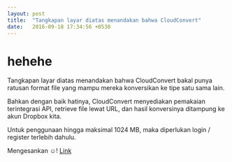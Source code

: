 ```yaml
---
layout: post
title:  "Tangkapan layar diatas menandakan bahwa CloudConvert"
date:   2016-09-18 17:34:56 +0530
---
```


# hehehe

Tangkapan layar diatas menandakan bahwa CloudConvert bakal punya ratusan format file yang mampu mereka konversikan ke tipe satu sama lain.

Bahkan dengan baik hatinya, CloudConvert menyediakan pemakaian terintegrasi API, retrieve file lewat URL, dan hasil konversinya ditampung ke akun Dropbox kita.

Untuk penggunaan hingga maksimal 1024 MB, maka diperlukan login / register terlebih dahulu.

Mengesankan ☺! [Link](https://cloudconvert.org/)